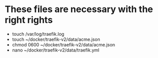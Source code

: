 # These files are necessary with the right rights

- touch /var/log/traefik.log
- touch ~/docker/traefik-v2/data/acme.json
- chmod 0600 ~/docker/traefik-v2/data/acme.json
- nano ~/docker/traefik-v2/data/traefik.yml
